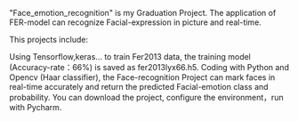 "Face_emotion_recognition" is my Graduation Project. 
The application of FER-model can recognize Facial-expression in picture and real-time.


This projects include:

Using Tensorflow,keras... to train Fer2013 data, the training model (Accuracy-rate：66%) is saved as fer2013lyx66.h5.
Coding with Python and Opencv (Haar classifier), the Face-recognition Project can mark faces in real-time accurately and return the predicted Facial-emotion class and probability.
You can download the project, configure the environment，run with Pycharm.
